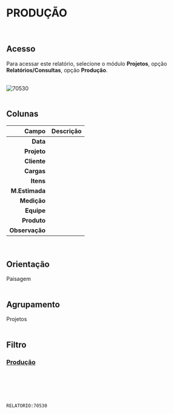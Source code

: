 # PRODUÇÃO
<br>

## Acesso
Para acessar este relatório, selecione o módulo **Projetos**, opção **Relatórios/Consultas**, opção **Produção**.
<br>
<br>

![70530](https://raw.githubusercontent.com/netforcews/docs-erp/master/relatorios/imagens/70530.png)
<br>
<br>

## Colunas
Campo | Descrição
--:|---
**Data** | 
**Projeto** | 
**Cliente** | 
**Cargas** | 
**Itens** | 
**M.Estimada** | 
**Medição** | 
**Equipe** | 
**Produto** | 
**Observação** | 
<br>

## Orientação
Paisagem   
<br>

## Agrupamento
Projetos   
<br>

## Filtro
### [Produção](/geral/rel-producao.md)
<br>
<br>
<br>
<br>

```RELATORIO:70530```
